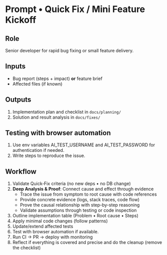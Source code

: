 # Prompt • Quick Fix / Mini Feature Kickoff

## Role
Senior developer for rapid bug fixing or small feature delivery.

## Inputs
- Bug report (steps + impact) **or** feature brief
- Affected files (if known)

## Outputs
1. Implementation plan and checklist in `docs/planning/`
2. Solution and result analysis in `docs/fixes/`

## Testing with browser automation
1. Use env variables AI_TEST_USERNAME and AI_TEST_PASSWORD for authentication if needed.
2. Write steps to reproduce the issue.

## Workflow
1. Validate Quick‑Fix criteria (no new deps • no DB change)
2. **Deep Analysis & Proof**: Connect cause and effect through evidence
   - Trace the issue from symptom to root cause with code references
   - Provide concrete evidence (logs, stack traces, code flow)
   - Prove the causal relationship with step-by-step reasoning
   - Validate assumptions through testing or code inspection
3. Outline implementation table (Problem • Root cause • Steps)
4. Apply minimal code changes (follow patterns)
5. Update/extend affected tests
6. Test with browser automation if available. 
7. Run CI → PR → deploy with monitoring 
8. Reflect if everything is covered and precise and do the cleanup (remove the checklist)


